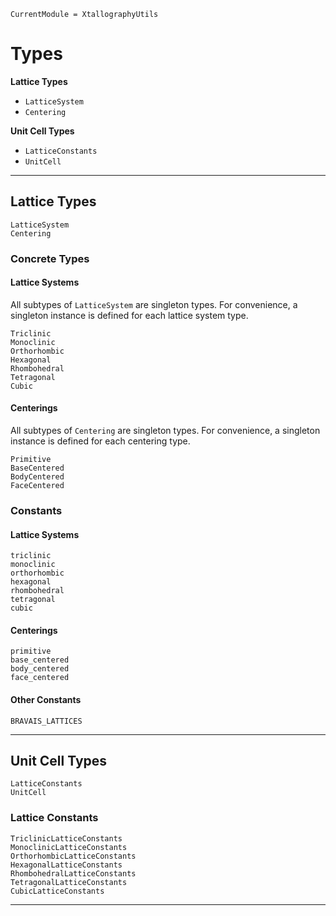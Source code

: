 ```@meta
CurrentModule = XtallographyUtils
```

# Types

__Lattice Types__
* `LatticeSystem`
* `Centering`

__Unit Cell Types__
* `LatticeConstants`
* `UnitCell`

-------------------------------------------------------------------------------------------
## Lattice Types

```@docs
LatticeSystem
Centering
```

### Concrete Types

#### Lattice Systems

All subtypes of `LatticeSystem` are singleton types. For convenience, a singleton instance
is defined for each lattice system type.

```@docs
Triclinic
Monoclinic
Orthorhombic
Hexagonal
Rhombohedral
Tetragonal
Cubic
```

#### Centerings

All subtypes of `Centering` are singleton types. For convenience, a singleton instance is
defined for each centering type.

```@docs
Primitive
BaseCentered
BodyCentered
FaceCentered
```

### Constants

#### Lattice Systems

```@docs
triclinic
monoclinic
orthorhombic
hexagonal
rhombohedral
tetragonal
cubic
```

#### Centerings

```@docs
primitive
base_centered
body_centered
face_centered
```

#### Other Constants

```@docs
BRAVAIS_LATTICES
```

-------------------------------------------------------------------------------------------
## Unit Cell Types

```@docs
LatticeConstants
UnitCell
```

### Lattice Constants

```@docs
TriclinicLatticeConstants
MonoclinicLatticeConstants
OrthorhombicLatticeConstants
HexagonalLatticeConstants
RhombohedralLatticeConstants
TetragonalLatticeConstants
CubicLatticeConstants
```

-------------------------------------------------------------------------------------------
